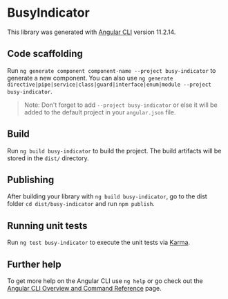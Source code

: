 # BusyIndicator

This library was generated with [Angular CLI](https://github.com/angular/angular-cli) version 11.2.14.

## Code scaffolding

Run `ng generate component component-name --project busy-indicator` to generate a new component. You can also use `ng generate directive|pipe|service|class|guard|interface|enum|module --project busy-indicator`.
> Note: Don't forget to add `--project busy-indicator` or else it will be added to the default project in your `angular.json` file. 

## Build

Run `ng build busy-indicator` to build the project. The build artifacts will be stored in the `dist/` directory.

## Publishing

After building your library with `ng build busy-indicator`, go to the dist folder `cd dist/busy-indicator` and run `npm publish`.

## Running unit tests

Run `ng test busy-indicator` to execute the unit tests via [Karma](https://karma-runner.github.io).

## Further help

To get more help on the Angular CLI use `ng help` or go check out the [Angular CLI Overview and Command Reference](https://angular.io/cli) page.
